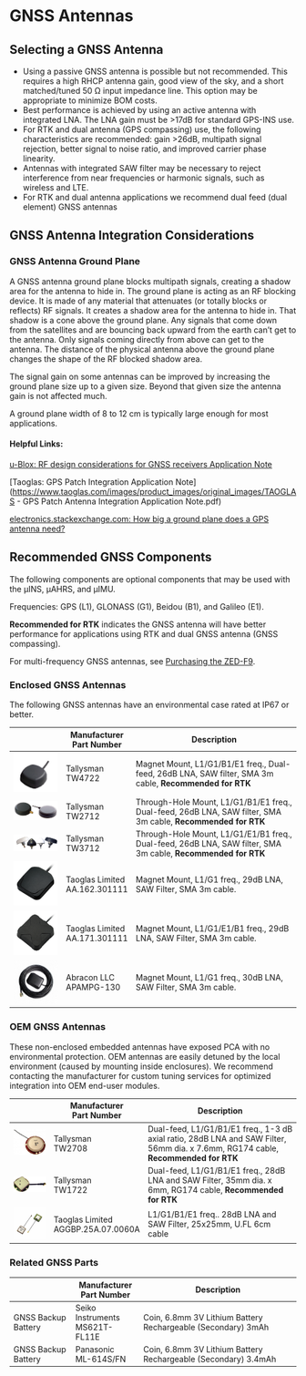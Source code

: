 # GNSS Antennas

## Selecting a GNSS Antenna

- Using a passive GNSS antenna is possible but not recommended.  This requires a high RHCP antenna gain, good view of the sky, and a short matched/tuned 50 Ω input impedance line.  This option may be appropriate to minimize BOM costs.
- Best performance is achieved by using an active antenna with integrated LNA.  The LNA gain must be >17dB for standard GPS-INS use.  
- For RTK and dual antenna (GPS compassing) use, the following characteristics are recommended: gain >26dB, multipath signal rejection, better signal to noise ratio, and improved carrier phase linearity.
- Antennas with integrated SAW filter may be necessary to reject interference from near frequencies or harmonic signals, such as wireless and LTE.
- For RTK and dual antenna applications we recommend dual feed (dual element) GNSS antennas

## GNSS Antenna Integration Considerations

### GNSS Antenna Ground Plane

A GNSS antenna ground plane blocks multipath signals, creating a shadow area for the antenna to hide in.  The ground plane is acting as an RF blocking device.  It is made of any material that attenuates (or totally blocks or reflects) RF signals.  It creates a shadow area for the antenna to hide in.  That shadow is a cone above the ground plane.  Any signals that come down from the satellites and are bouncing back upward from the earth can’t get to the antenna.  Only signals coming directly from above can get to the antenna.  The distance of the physical antenna above the ground plane changes the shape of the RF blocked shadow area. 

The signal gain on some antennas can be improved by increasing the ground plane size up to a given size.  Beyond that given size the antenna gain is not affected much.

A ground plane width of 8 to 12 cm is typically large enough for most applications.

#### Helpful Links:

[u-Blox: RF design considerations for GNSS receivers Application Note](https://www.u-blox.com/sites/default/files/products/documents/GPS-Antenna_AppNote_(GPS-X-08014).pdf?utm_source=en%2Fimages%2Fdownloads%2FProduct_Docs%2FGPS_Antennas_ApplicationNote(GPS-X-08014).pdf) 

[Taoglas:  GPS Patch Integration Application Note](https://www.taoglas.com/images/product_images/original_images/TAOGLAS - GPS Patch Antenna Integration Application Note.pdf) 

[electronics.stackexchange.com: How big a ground plane does a GPS antenna need?](https://electronics.stackexchange.com/questions/150849/how-big-a-ground-plane-does-a-gps-antenna-need/247725) 

## Recommended GNSS Components

The following components are optional components that may be used with the μINS, μAHRS, and μIMU.  

Frequencies: GPS (L1), GLONASS (G1), Beidou (B1), and Galileo (E1).

**Recommended for RTK** indicates the GNSS antenna will have better performance for applications using RTK and dual GNSS antenna (GNSS compassing).

For multi-frequency GNSS antennas, see [Purchasing the ZED-F9](../multi_frequency_gnss/#purchasing-the-zed-f9). 

### Enclosed GNSS Antennas

The following GNSS antennas have an environmental case rated at IP67 or better.

|                                            | Manufacturer<br/>Part Number      | Description                                                  |
| ------------------------------------------ | --------------------------------- | ------------------------------------------------------------ |
| ![tw4722](images/tw4722.png)               | Tallysman<br/>TW4722              | Magnet Mount, L1/G1/B1/E1 freq., Dual-feed, 26dB LNA, SAW filter, SMA 3m cable, **Recommended for RTK** |
| ![tw2712](images/tw2712.png)               | Tallysman<br/>TW2712              | Through-Hole Mount, L1/G1/B1/E1 freq., Dual-feed, 26dB LNA, SAW filter, SMA 3m cable, **Recommended for RTK** |
| ![tw3712](images/tw3712.png)               | Tallysman<br/>TW3712              | Through-Hole Mount, L1/G1/E1/B1 freq., Dual-feed, 26dB LNA, SAW filter, SMA 3m cable, **Recommended for RTK** |
| ![AA.162.301111](images/AA.162.301111.png) | Taoglas Limited<br/>AA.162.301111 | Magnet Mount, L1/G1 freq., 29dB LNA, SAW Filter, SMA 3m cable. |
| ![AA.171.301111](images/AA.171.301111.png) | Taoglas Limited<br/>AA.171.301111 | Magnet Mount, L1/G1/E1/B1 freq., 29dB LNA, SAW Filter, SMA 3m cable. |
| ![APAMPG-130](images/APAMPG-130.jpg)       | Abracon LLC<br/>APAMPG-130        | Magnet Mount, L1/G1 freq., 30dB LNA, SAW Filter, SMA 3m cable. |

### OEM GNSS Antennas

These non-enclosed embedded antennas have exposed PCA with no environmental protection.  OEM antennas are easily detuned by the local environment (caused by mounting inside enclosures).  We recommend contacting the manufacturer for custom tuning services for optimized integration into OEM end-user modules.

|                                                      | Manufacturer<br/>Part Number           | Description                                                  |
| ---------------------------------------------------- | -------------------------------------- | ------------------------------------------------------------ |
| ![TW2708](images/tw2708.jpg)                         | Tallysman<br/>TW2708                   | Dual-feed, L1/G1/B1/E1 freq., 1-3 dB axial ratio, 28dB LNA and SAW Filter, 56mm dia. x 7.6mm, RG174 cable,  **Recommended for RTK** |
| ![TW1712](images/tw1712.png)                         | Tallysman<br/>TW1722                   | Dual-feed, L1/G1/B1/E1 freq., 28dB LNA and SAW Filter, 35mm dia. x 6mm, RG174 cable, **Recommended for RTK** |
| ![AGGBP.25A.07.0060A](images/AGGBP.25A.07.0060A.jpg) | Taoglas Limited<br/>AGGBP.25A.07.0060A | L1/G1/B1/E1 freq.. 28dB LNA and SAW Filter, 25x25mm, U.FL 6cm cable |

### Related GNSS Parts

|                     | Manufacturer<br/>Part Number       | Description                                                  |
| ------------------- | ---------------------------------- | ------------------------------------------------------------ |
| GNSS Backup Battery | Seiko Instruments<br/>MS621T-FL11E | Coin, 6.8mm 3V Lithium Battery Rechargeable (Secondary) 3mAh |
| GNSS Backup Battery | Panasonic<br/>ML-614S/FN           | Coin, 6.8mm 3V Lithium Battery Rechargeable (Secondary) 3.4mAh |





